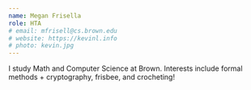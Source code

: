 ```yaml
---
name: Megan Frisella
role: HTA
# email: mfrisell@cs.brown.edu
# website: https://kevinl.info
# photo: kevin.jpg
---
```


I study Math and Computer Science at Brown. Interests include formal methods + cryptography, frisbee, and crocheting! 
